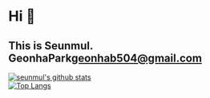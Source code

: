 # Hi 👋
## This is Seunmul. GeonhaPark<geonhab504@gmail.com>
[![seunmul's github stats](https://github-readme-stats.vercel.app/api?username=seunmul&count_private=true&show_icons=true)](https://github.com/seunmul/github-readme-stats)   
[![Top Langs](https://github-readme-stats.vercel.app/api/top-langs/?username=seunmul)](https://github.com/seunmul/github-readme-stats)
<!--
**Seunmul/Seunmul** is a ✨ _special_ ✨ repository because its `README.md` (this file) appears on your GitHub profile.

Here are some ideas to get you started:

- 🔭 I’m currently working on ...
- 🌱 I’m currently learning ...
- 👯 I’m looking to collaborate on ...
- 🤔 I’m looking for help with ...
- 💬 Ask me about ...
- 📫 How to reach me: ...
- 😄 Pronouns: ...
- ⚡ Fun fact: ...
-->
